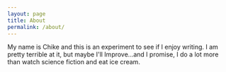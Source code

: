 ```yaml
---
layout: page
title: About
permalink: /about/
---
```


My name is Chike and this is an experiment to see if I enjoy writing. I am pretty terrible at it, but maybe I'll Improve...and I promise, I do a lot more than watch science fiction and eat ice cream.
